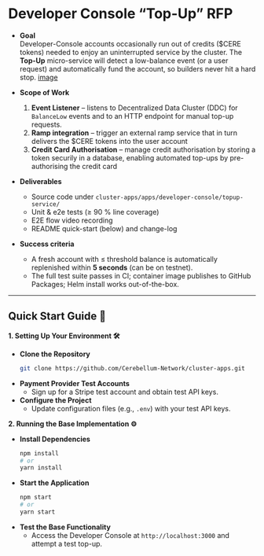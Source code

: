 # Developer Console “Top-Up” RFP

- **Goal**  
  Developer-Console accounts occasionally run out of credits ($CERE tokens) needed to enjoy an uninterrupted service by the cluster. The **Top-Up** micro-service will detect a low-balance event (or a user request) and automatically fund the account, so builders never hit a hard stop.
[image](https://github.com/user-attachments/assets/123965b4-ba52-42e3-b110-07889f49fffc)
- **Scope of Work**  
  1. **Event Listener** – listens to Decentralized Data Cluster (DDC) for `BalanceLow` events and to an HTTP endpoint for manual top-up requests.  
  2. **Ramp integration** – trigger an external ramp service that in turn delivers the $CERE tokens into the user account
  3. **Credit Card Authorisation** – manage credit authorisation by storing a token securily in a database, enabling automated top-ups by pre-authorising the credit card 

- **Deliverables**  
  * Source code  under `cluster-apps/apps/developer-console/topup-service/`  
  * Unit & e2e tests (≥ 90 % line coverage)
  * E2E flow video recording 
  * README quick-start (below) and change-log  

- **Success criteria**  
  * A fresh account with ≤ threshold balance is automatically replenished within **5 seconds** (can be on testnet).  
  * The full test suite passes in CI; container image publishes to GitHub Packages; Helm install works out-of-the-box.

---

## Quick Start Guide 🚀

**1. Setting Up Your Environment 🛠️**

- **Clone the Repository**
  ```bash
  git clone https://github.com/Cerebellum-Network/cluster-apps.git
  ```
- **Payment Provider Test Accounts**
  - Sign up for a Stripe test account and obtain test API keys.
- **Configure the Project**
  - Update configuration files (e.g., `.env`) with your test API keys.

**2. Running the Base Implementation ⚙️**

- **Install Dependencies**
  ```bash
  npm install
  # or
  yarn install
  ```
- **Start the Application**
  ```bash
  npm start
  # or
  yarn start
  ```
- **Test the Base Functionality**
  - Access the Developer Console at `http://localhost:3000` and attempt a test top-up.

